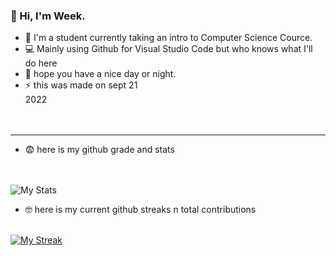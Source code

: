 ### :wave: Hi, I'm Week.

- :school_satchel: I'm a student currently taking an intro to Computer Science Cource. 
- :computer: Mainly using Github for Visual Studio Code but who knows what I'll do here
- :purple_heart: hope you have a nice day or night.
- :zap: this was made on sept 21 2022                                                                                               

---------------------

- :fearful: here is my github grade and stats                                                       

![My Stats](https://github-readme-stats.vercel.app/api?username=week2&show_icons=true&theme=tokyonight)

- :nerd_face: here is my current github streaks n total contributions                           

[![My Streak](http://github-readme-streak-stats.herokuapp.com?user=Week2&theme=tokyonight)](https://git.io/streak-stats)
